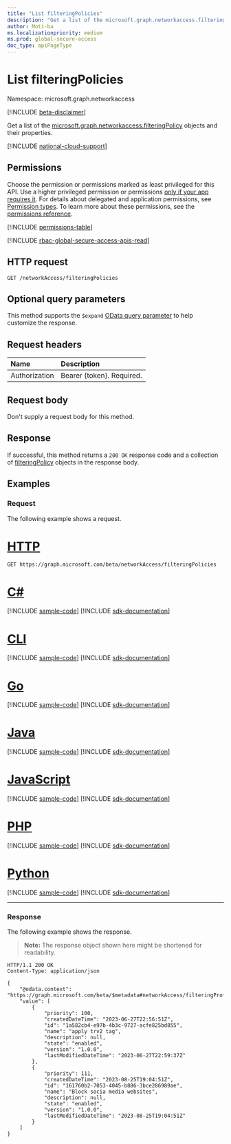 ```yaml
---
title: "List filteringPolicies"
description: "Get a list of the microsoft.graph.networkaccess.filteringPolicy objects and their properties."
author: Moti-ba
ms.localizationpriority: medium
ms.prod: global-secure-access
doc_type: apiPageType
---
```


# List filteringPolicies
Namespace: microsoft.graph.networkaccess

[!INCLUDE [beta-disclaimer](../../includes/beta-disclaimer.md)]

Get a list of the [microsoft.graph.networkaccess.filteringPolicy](../resources/networkaccess-filteringpolicy.md) objects and their properties.

[!INCLUDE [national-cloud-support](../../includes/global-only.md)]

## Permissions
Choose the permission or permissions marked as least privileged for this API. Use a higher privileged permission or permissions [only if your app requires it](/graph/permissions-overview#best-practices-for-using-microsoft-graph-permissions). For details about delegated and application permissions, see [Permission types](/graph/permissions-overview#permission-types). To learn more about these permissions, see the [permissions reference](/graph/permissions-reference).

<!-- { "blockType": "permissions", "name": "networkaccess_networkaccessroot_list_filteringpolicies" } -->
[!INCLUDE [permissions-table](../includes/permissions/networkaccess-networkaccessroot-list-filteringpolicies-permissions.md)]

[!INCLUDE [rbac-global-secure-access-apis-read](../includes/rbac-for-apis/rbac-global-secure-access-apis-read.md)]

## HTTP request

<!-- {
  "blockType": "ignored"
}
-->
``` http
GET /networkAccess/filteringPolicies
```

## Optional query parameters
This method supports the `$expand` [OData query parameter](/graph/query-parameters) to help customize the response.

## Request headers
|Name|Description|
|:---|:---|
|Authorization|Bearer {token}. Required.|

## Request body
Don't supply a request body for this method.

## Response

If successful, this method returns a `200 OK` response code and a collection of [filteringPolicy](../resources/networkaccess-filteringpolicy.md) objects in the response body.

## Examples

### Request
The following example shows a request.
# [HTTP](#tab/http)
<!-- {
  "blockType": "request",
  "name": "list_filteringpolicy"
}
-->
``` http
GET https://graph.microsoft.com/beta/networkAccess/filteringPolicies
```

# [C#](#tab/csharp)
[!INCLUDE [sample-code](../includes/snippets/csharp/list-filteringpolicy-csharp-snippets.md)]
[!INCLUDE [sdk-documentation](../includes/snippets/snippets-sdk-documentation-link.md)]

# [CLI](#tab/cli)
[!INCLUDE [sample-code](../includes/snippets/cli/list-filteringpolicy-cli-snippets.md)]
[!INCLUDE [sdk-documentation](../includes/snippets/snippets-sdk-documentation-link.md)]

# [Go](#tab/go)
[!INCLUDE [sample-code](../includes/snippets/go/list-filteringpolicy-go-snippets.md)]
[!INCLUDE [sdk-documentation](../includes/snippets/snippets-sdk-documentation-link.md)]

# [Java](#tab/java)
[!INCLUDE [sample-code](../includes/snippets/java/list-filteringpolicy-java-snippets.md)]
[!INCLUDE [sdk-documentation](../includes/snippets/snippets-sdk-documentation-link.md)]

# [JavaScript](#tab/javascript)
[!INCLUDE [sample-code](../includes/snippets/javascript/list-filteringpolicy-javascript-snippets.md)]
[!INCLUDE [sdk-documentation](../includes/snippets/snippets-sdk-documentation-link.md)]

# [PHP](#tab/php)
[!INCLUDE [sample-code](../includes/snippets/php/list-filteringpolicy-php-snippets.md)]
[!INCLUDE [sdk-documentation](../includes/snippets/snippets-sdk-documentation-link.md)]

# [Python](#tab/python)
[!INCLUDE [sample-code](../includes/snippets/python/list-filteringpolicy-python-snippets.md)]
[!INCLUDE [sdk-documentation](../includes/snippets/snippets-sdk-documentation-link.md)]

---

### Response
The following example shows the response.
>**Note:** The response object shown here might be shortened for readability.
<!-- {
  "blockType": "response",
  "truncated": true,
  "@odata.type": "Collection(microsoft.graph.networkaccess.filteringPolicy)"
}
-->
``` http
HTTP/1.1 200 OK
Content-Type: application/json

{
    "@odata.context": "https://graph.microsoft.com/beta/$metadata#networkAccess/filteringProfiles",
    "value": [
        {
            "priority": 100,
            "createdDateTime": "2023-06-27T22:56:51Z",
            "id": "1a582cb4-e97b-4b3c-9727-acfe825bd855",
            "name": "apply trv2 tag",
            "description": null,
            "state": "enabled",
            "version": "1.0.0",
            "lastModifiedDateTime": "2023-06-27T22:59:37Z"
        },        
        {
            "priority": 111,
            "createdDateTime": "2023-08-25T19:04:51Z",
            "id": "161760b2-7053-4045-b886-3bce286989ae",
            "name": "Block socia media websites",
            "description": null,
            "state": "enabled",
            "version": "1.0.0",
            "lastModifiedDateTime": "2023-08-25T19:04:51Z"
        }
    ]
}
```

